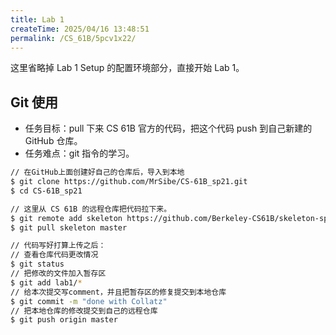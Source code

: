 ```yaml
---
title: Lab 1
createTime: 2025/04/16 13:48:51
permalink: /CS_61B/5pcv1x22/
---
```

这里省略掉 Lab 1 Setup 的配置环境部分，直接开始 Lab 1。

## Git 使用

- 任务目标：pull 下来 CS 61B 官方的代码，把这个代码 push 到自己新建的 GitHub 仓库。
- 任务难点：git 指令的学习。

```bash
// 在GitHub上面创建好自己的仓库后，导入到本地
$ git clone https://github.com/MrSibe/CS-61B_sp21.git
$ cd CS-61B_sp21

// 这里从 CS 61B 的远程仓库把代码拉下来。
$ git remote add skeleton https://github.com/Berkeley-CS61B/skeleton-sp21.git
$ git pull skeleton master

// 代码写好打算上传之后：
// 查看仓库代码更改情况
$ git status
// 把修改的文件加入暂存区
$ git add lab1/*
// 给本次提交写comment，并且把暂存区的修复提交到本地仓库
$ git commit -m "done with Collatz"
// 把本地仓库的修改提交到自己的远程仓库
$ git push origin master
```
